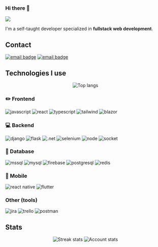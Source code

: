 ### Hi there 👋
![](https://komarev.com/ghpvc/?username=wzarek&style=flat-square)

I'm a self-taught developer specialized in **fullstack web development**. 
## Contact
[![email badge](https://img.shields.io/badge/contact@wzarek.me-red?style=for-the-badge&logo=gmail&logoColor=white&labelColor=red)](mailto:contact@wzarek.me)
[![email badge](https://img.shields.io/badge/wzarek.me-grey?style=for-the-badge&logo=internet-explorer&logoColor=white&labelColor=grey)](https://wzarek.me)

## Technologies I use
<div align="center">
  <img src="https://github-readme-stats.vercel.app/api/top-langs/?username=wzarek&layout=compact&theme=vision-friendly-dark" alt="Top langs" />
  
</div>


### :pencil2: Frontend
![javascript](https://img.shields.io/badge/JavaScript-20232A?style=for-the-badge&logo=javascript&logoColor=white)
![react](https://img.shields.io/badge/React-20232A?style=for-the-badge&logo=react&logoColor=white)
![typescript](https://img.shields.io/badge/TypeScript-in_progress-20232A?style=for-the-badge&logo=typescript&logoColor=white)
![tailwind](https://img.shields.io/badge/Tailwind_css-in_progress-20232A?style=for-the-badge&logo=tailwind-css&logoColor=white)
![blazor](https://img.shields.io/badge/Blazor-in_progress-20232A?style=for-the-badge&logo=blazor&logoColor=white)
### :computer: Backend
![django](https://img.shields.io/badge/Django-20232A?style=for-the-badge&logo=django&logoColor=white)
![flask](https://img.shields.io/badge/Flask-20232A?style=for-the-badge&logo=flask&logoColor=white)
![.net](https://img.shields.io/badge/.NET-20232A?style=for-the-badge&logo=.net&logoColor=white)
![selenium](https://img.shields.io/badge/Selenium-20232A?style=for-the-badge&logo=selenium&logoColor=white)
![node](https://img.shields.io/badge/Node.js-in_progress-20232A?style=for-the-badge&logo=node.js&logoColor=white)
![socket](https://img.shields.io/badge/Socket.io-in_progress-20232A?style=for-the-badge&logo=socket.io&logoColor=white)
### :floppy_disk: Database
![mssql](https://img.shields.io/badge/Microsoft_SQL_Server-20232A?style=for-the-badge&logo=microsoft-sql-server&logoColor=white)
![mysql](https://img.shields.io/badge/MySQL-20232A?style=for-the-badge&logo=mysql&logoColor=white)
![firebase](https://img.shields.io/badge/firebase-20232A?style=for-the-badge&logo=firebase&logoColor=white)
![postgresql](https://img.shields.io/badge/PostgreSQL-in_progress-20232A?style=for-the-badge&logo=postgresql&logoColor=white)
![redis](https://img.shields.io/badge/Redis-in_progress-20232A?style=for-the-badge&logo=redis&logoColor=white)
### :iphone: Mobile
![react native](https://img.shields.io/badge/React_Native-in_progress-20232A?style=for-the-badge&logo=react&logoColor=white)
![flutter](https://img.shields.io/badge/Flutter-in_progress-20232A?style=for-the-badge&logo=flutter&logoColor=white)
### Other (tools)
![jira](https://img.shields.io/badge/Jira-20232A?style=for-the-badge&logo=jira&logoColor=white)
![trello](https://img.shields.io/badge/Trello-20232A?style=for-the-badge&logo=trello&logoColor=white)
![postman](https://img.shields.io/badge/Postman-20232A?style=for-the-badge&logo=postman&logoColor=white)

## Stats
<div align="center">
  <img src="https://github-readme-streak-stats.herokuapp.com/?user=wzarek&theme=highcontrast" alt="Streak stats" />
  <img src="https://github-readme-stats.vercel.app/api?username=wzarek&layout=compact&show_icons=true&theme=vision-friendly-dark" alt="Account stats" />
</div>
